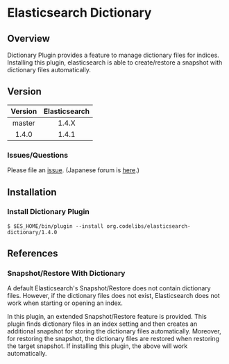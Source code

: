Elasticsearch Dictionary
=======================

## Overview

Dictionary Plugin provides a feature to manage dictionary files for indices.
Installing this plugin, elasticsearch is able to create/restore a snapshot with dictionary files automatically.

## Version

| Version   | Elasticsearch |
|:---------:|:-------------:|
| master    | 1.4.X         |
| 1.4.0     | 1.4.1         |

### Issues/Questions

Please file an [issue](https://github.com/codelibs/elasticsearch-dictionary/issues "issue").
(Japanese forum is [here](https://github.com/codelibs/codelibs-ja-forum "here").)

## Installation

### Install Dictionary Plugin

    $ $ES_HOME/bin/plugin --install org.codelibs/elasticsearch-dictionary/1.4.0

## References

### Snapshot/Restore With Dictionary

A default Elasticsearch's Snapshot/Restore does not contain dictionary files.
However, if the dictionary files does not exist, Elasticsearch does not work when starting or opening an index.

In this plugin, an extended Snapshot/Restore feature is provided.
This plugin finds dictionary files in an index setting and then creates an additional snapshot for storing the dictionary files automatically.
Moreover, for restoring the snapshot, the dictionary files are restored when restoring the target snapshot.
If installing this plugin, the above will work automatically.




